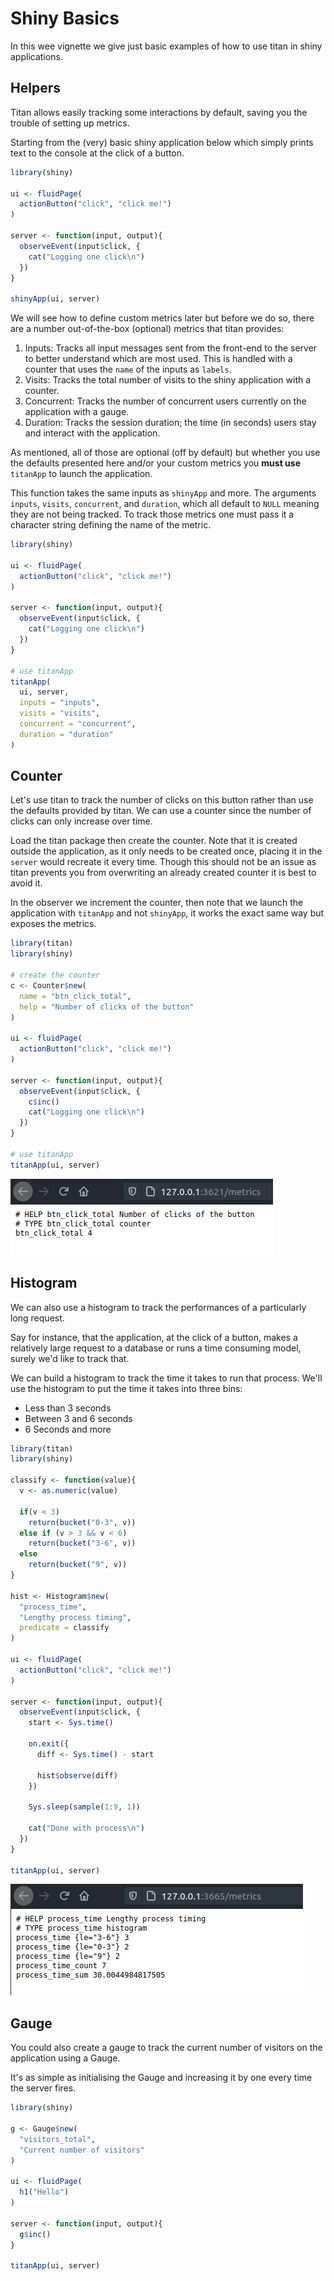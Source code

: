 # Shiny Basics

In this wee vignette we give just basic examples of how to use titan in shiny applications.

## Helpers

Titan allows easily tracking some interactions by default, saving you the trouble of setting up metrics.

Starting from the (very) basic shiny application below which simply prints text to the console at the click of a button.

```r
library(shiny)

ui <- fluidPage(
  actionButton("click", "click me!")
)

server <- function(input, output){
  observeEvent(input$click, {
    cat("Logging one click\n")
  })
}

shinyApp(ui, server)
```

We will see how to define custom metrics later but before we do so, there are a number out-of-the-box (optional) metrics that titan provides:

1. Inputs: Tracks all input messages sent from the front-end to the server to better understand which are most used. This is handled with a counter that uses the `name` of the inputs as `labels`.
2. Visits: Tracks the total number of visits to the shiny application with a counter.
3. Concurrent: Tracks the number of concurrent users currently on the application with a gauge.
4. Duration: Tracks the session duration; the time (in seconds) users stay and interact with the application.

As mentioned, all of those are optional (off by default) but whether you use the defaults presented here and/or your custom metrics you __must use__ `titanApp` to launch the application. 

This function takes the same inputs as `shinyApp` and more. The arguments `inputs`, `visits`, `concurrent`, and `duration`, which all default to `NULL` meaning they are not being tracked. To track those metrics one must pass it a character string defining the name of the metric. 

```r
library(shiny)

ui <- fluidPage(
  actionButton("click", "click me!")
)

server <- function(input, output){
  observeEvent(input$click, {
    cat("Logging one click\n")
  })
}

# use titanApp
titanApp(
  ui, server,
  inputs = "inputs",
  visits = "visits",
  concurrent = "concurrent",
  duration = "duration"
)
```

## Counter

Let's use titan to track the number of clicks on this button rather than use the defaults provided by titan. We can use a counter since the number of clicks can only increase over time.

Load the titan package then create the counter. Note that it is created outside the application, as it only needs to be created once, placing it in the `server` would recreate it every time. Though this should not be an issue as titan prevents you from overwriting an already created counter it is best to avoid it.

In the observer we increment the counter, then note that we launch the application with `titanApp` and not `shinyApp`, it works the exact same way but exposes the metrics.

```r
library(titan)
library(shiny)

# create the counter
c <- Counter$new(
  name = "btn_click_total",
  help = "Number of clicks of the button"
)

ui <- fluidPage(
  actionButton("click", "click me!")
)

server <- function(input, output){
  observeEvent(input$click, {
    c$inc()
    cat("Logging one click\n")
  })
}

# use titanApp
titanApp(ui, server)
```

![](../images/shiny-basic.png)

## Histogram

We can also use a histogram to track the performances of a particularly long request.

Say for instance, that the application, at the click of a button, makes a relatively large request to a database or runs a time consuming model, surely we'd like to track that.

We can build a histogram to track the time it takes to run that process. We'll use the histogram to put the time it takes into three bins:

- Less than 3 seconds
- Between 3 and 6 seconds
- 6 Seconds and more

```r
library(titan)
library(shiny)

classify <- function(value){
  v <- as.numeric(value)
  
  if(v < 3)
    return(bucket("0-3", v))
  else if (v > 3 && v < 6)
    return(bucket("3-6", v))
  else
    return(bucket("9", v))
}

hist <- Histogram$new(
  "process_time",
  "Lengthy process timing",
  predicate = classify
)

ui <- fluidPage(
  actionButton("click", "click me!")
)

server <- function(input, output){
  observeEvent(input$click, {
    start <- Sys.time()

    on.exit({
      diff <- Sys.time() - start

      hist$observe(diff)
    })

    Sys.sleep(sample(1:9, 1))

    cat("Done with process\n")
  })
}

titanApp(ui, server)
```

![](../images/shiny-histogram.png)

## Gauge

You could also create a gauge to track the current number of visitors on the application using a Gauge.

It's as simple as initialising the Gauge and increasing it by one every time the server fires.

```r
library(shiny)

g <- Gauge$new(
  "visitors_total",
  "Current number of visitors"
)

ui <- fluidPage(
  h1("Hello")
)

server <- function(input, output){
  g$inc()
}

titanApp(ui, server)
```
